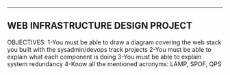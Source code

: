 ---------------------------------
WEB INFRASTRUCTURE DESIGN PROJECT
---------------------------------

OBJECTIVES:
1-You must be able to draw a diagram covering the web stack you built with the sysadmin/devops track projects
2-You must be able to explain what each component is doing
3-You must be able to explain system redundancy
4-Know all the mentioned acronyms: LAMP, SPOF, QPS

